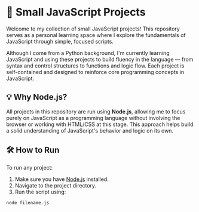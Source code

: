 # 📁 Small JavaScript Projects

Welcome to my collection of small JavaScript projects! This repository serves as a personal learning space where I explore the fundamentals of JavaScript through simple, focused scripts.

Although I come from a Python background, I'm currently learning JavaScript and using these projects to build fluency in the language — from syntax and control structures to functions and logic flow. Each project is self-contained and designed to reinforce core programming concepts in JavaScript.

## 💡 Why Node.js?

All projects in this repository are run using **Node.js**, allowing me to focus purely on JavaScript as a programming language without involving the browser or working with HTML/CSS at this stage. This approach helps build a solid understanding of JavaScript's behavior and logic on its own.

## 🛠️ How to Run

To run any project:

1. Make sure you have [Node.js](https://nodejs.org/) installed.
2. Navigate to the project directory.
3. Run the script using:

```bash
node filename.js
```